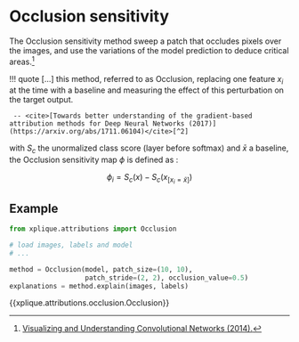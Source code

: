 # Occlusion sensitivity

The Occlusion sensitivity method sweep a patch that occludes pixels over the
images, and use the variations of the model prediction to deduce critical areas.[^1]

!!! quote
    \[...] this method, referred to as Occlusion, replacing one feature $x_i$ at the time with a
     baseline and measuring the effect of this perturbation on the target output.

     -- <cite>[Towards better understanding of the gradient-based attribution methods for Deep Neural Networks (2017)](https://arxiv.org/abs/1711.06104)</cite>[^2]


with $S_c$ the unormalized class score (layer before softmax) and $\bar{x}$ a baseline, the Occlusion
sensitivity map $\phi$ is defined as :

$$ \phi_i = S_c(x) - S_c(x_{[x_i = \bar{x}]}) $$

## Example

```python
from xplique.attributions import Occlusion

# load images, labels and model
# ...

method = Occlusion(model, patch_size=(10, 10),
                   patch_stride=(2, 2), occlusion_value=0.5)
explanations = method.explain(images, labels)
```

{{xplique.attributions.occlusion.Occlusion}}

[^1]: [Visualizing and Understanding Convolutional Networks (2014).](https://arxiv.org/abs/1311.2901)
[^2]: [Towards better understanding of gradient-based attribution methods for Deep Neural Networks](https://arxiv.org/abs/1711.06104)
